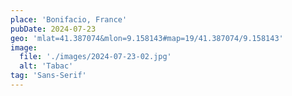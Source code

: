```yaml
---
place: 'Bonifacio, France'
pubDate: 2024-07-23
geo: 'mlat=41.387074&mlon=9.158143#map=19/41.387074/9.158143'
image:
  file: './images/2024-07-23-02.jpg'
  alt: 'Tabac'
tag: 'Sans-Serif'
---
```

